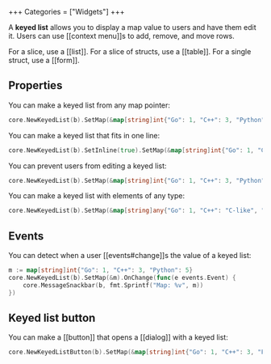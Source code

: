 +++
Categories = ["Widgets"]
+++

A **keyed list** allows you to display a map value to users and have them edit it. Users can use [[context menu]]s to add, remove, and move rows.

For a slice, use a [[list]]. For a slice of structs, use a [[table]]. For a single struct, use a [[form]].

## Properties

You can make a keyed list from any map pointer:

```Go
core.NewKeyedList(b).SetMap(&map[string]int{"Go": 1, "C++": 3, "Python": 5})
```

You can make a keyed list that fits in one line:

```Go
core.NewKeyedList(b).SetInline(true).SetMap(&map[string]int{"Go": 1, "C++": 3})
```

You can prevent users from editing a keyed list:

```Go
core.NewKeyedList(b).SetMap(&map[string]int{"Go": 1, "C++": 3, "Python": 5}).SetReadOnly(true)
```

You can make a keyed list with elements of any type:

```Go
core.NewKeyedList(b).SetMap(&map[string]any{"Go": 1, "C++": "C-like", "Python": true})
```

## Events

You can detect when a user [[events#change]]s the value of a keyed list:

```Go
m := map[string]int{"Go": 1, "C++": 3, "Python": 5}
core.NewKeyedList(b).SetMap(&m).OnChange(func(e events.Event) {
    core.MessageSnackbar(b, fmt.Sprintf("Map: %v", m))
})
```

## Keyed list button

You can make a [[button]] that opens a [[dialog]] with a keyed list:

```Go
core.NewKeyedListButton(b).SetMap(&map[string]int{"Go": 1, "C++": 3, "Python": 5})
```
